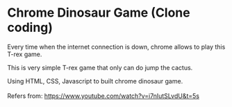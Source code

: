 # Chrome Dinosaur Game (Clone coding)
Every time when the internet connection is down, chrome allows to play this T-rex game.

This is very simple T-rex game that only can do jump the cactus.

Using HTML, CSS, Javascript to built chrome dinosaur game.
<br />
<br />
Refers from: https://www.youtube.com/watch?v=i7nIutSLvdU&t=5s
